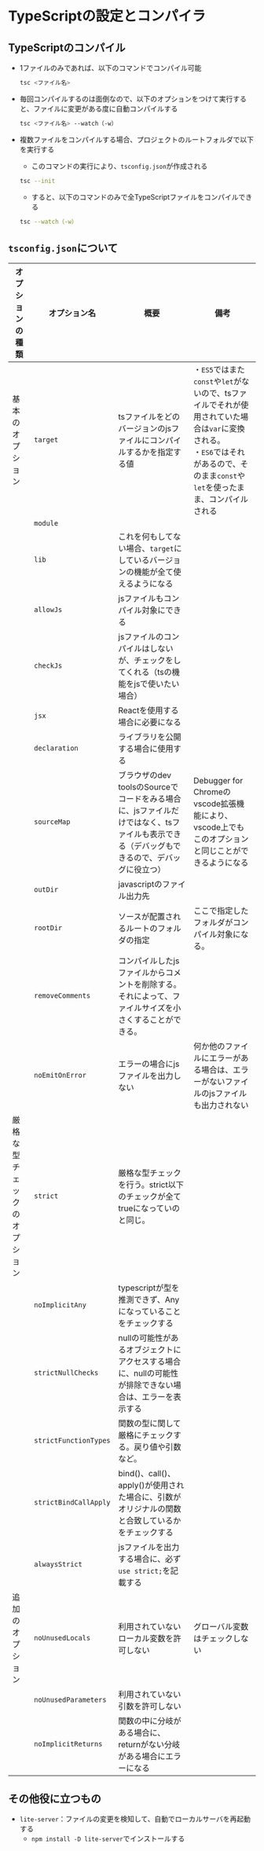 # TypeScriptの設定とコンパイラ

## TypeScriptのコンパイル

- 1ファイルのみであれば、以下のコマンドでコンパイル可能

  ```bash
  tsc <ファイル名>
  ```

- 毎回コンパイルするのは面倒なので、以下のオプションをつけて実行すると、ファイルに変更がある度に自動コンパイルする

  ```bash
  tsc <ファイル名> --watch（-w）
  ```

- 複数ファイルをコンパイルする場合、プロジェクトのルートフォルダで以下を実行する
  - このコマンドの実行により、`tsconfig.json`が作成される

  ```bash
  tsc --init
  ```

  - すると、以下のコマンドのみで全TypeScriptファイルをコンパイルできる

  ```bash
  tsc --watch（-w）
  ```

## `tsconfig.json`について

|オプションの種類|オプション名|概要|備考|
|--------------|--------------|----------------|--------------------|
|基本のオプション|`target`|tsファイルをどのバージョンのjsファイルにコンパイルするかを指定する値|・`ES5`ではまた`const`や`let`がないので、tsファイルでそれが使用されていた場合は`var`に変換される。<br>・`ES6`ではそれがあるので、そのまま`const`や`let`を使ったまま、コンパイルされる|
||`module`|||
||`lib`|これを何もしてない場合、`target`にしているバージョンの機能が全て使えるようになる||
||`allowJs`|jsファイルもコンパイル対象にできる||
||`checkJs`|jsファイルのコンパイルはしないが、チェックをしてくれる（tsの機能をjsで使いたい場合）||
||`jsx`|Reactを使用する場合に必要になる||
||`declaration`|ライブラリを公開する場合に使用する||
||`sourceMap`|ブラウザのdev toolsのSourceでコードをみる場合に、jsファイルだけではなく、tsファイルも表示できる（デバッグもできるので、デバッグに役立つ）|Debugger for Chromeのvscode拡張機能により、vscode上でもこのオプションと同じことができるようになる|
||`outDir`|javascriptのファイル出力先||
||`rootDir`|ソースが配置されるルートのフォルダの指定|ここで指定したフォルダがコンパイル対象になる。|
||`removeComments`|コンパイルしたjsファイルからコメントを削除する。それによって、ファイルサイズを小さくすることができる。||
||`noEmitOnError`|エラーの場合にjsファイルを出力しない|何か他のファイルにエラーがある場合は、エラーがないファイルのjsファイルも出力されない|
|厳格な型チェックのオプション|`strict`|厳格な型チェックを行う。strict以下のチェックが全てtrueになっていのと同じ。||
||`noImplicitAny`|typescriptが型を推測できず、Anyになっていることをチェックする||
||`strictNullChecks`|nullの可能性があるオブジェクトにアクセスする場合に、nullの可能性が排除できない場合は、エラーを表示する||
||`strictFunctionTypes`|関数の型に関して厳格にチェックする。戻り値や引数など。||
||`strictBindCallApply`|bind()、call()、apply()が使用された場合に、引数がオリジナルの関数と合致しているかをチェックする||
||`alwaysStrict`|jsファイルを出力する場合に、必ず`use strict;`を記載する||
|追加のオプション|`noUnusedLocals`|利用されていないローカル変数を許可しない|グローバル変数はチェックしない|
||`noUnusedParameters`|利用されていない引数を許可しない||
||`noImplicitReturns`|関数の中に分岐がある場合に、returnがない分岐がある場合にエラーになる||

## その他役に立つもの

- `lite-server`：ファイルの変更を検知して、自動でローカルサーバを再起動する
  - `npm install -D lite-server`でインストールする